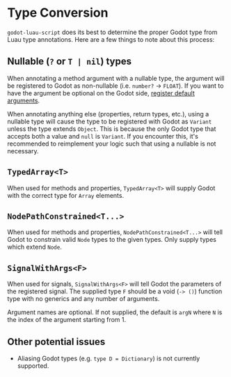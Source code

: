 # Type Conversion

`godot-luau-script` does its best to determine the proper Godot type from Luau
type annotations. Here are a few things to note about this process:

## Nullable (`?` or `T | nil`) types

When annotating a method argument with a nullable type, the argument will be
registered to Godot as non-nullable (i.e. `number?` -> `FLOAT`). If you want to
have the argument be optional on the Godot side, [register default arguments](./annotation-reference/methods.md#defaultargs-array).

When annotating anything else (properties, return types, etc.), using a nullable
type will cause the type to be registered with Godot as `Variant` unless the
type extends `Object`. This is because the only Godot type that accepts both
a value and `null` is `Variant`. If you encounter this, it's recommended to
reimplement your logic such that using a nullable is not necessary.

## `TypedArray<T>`

When used for methods and properties, `TypedArray<T>` will supply Godot with
the correct type for `Array` elements.

## `NodePathConstrained<T...>`

When used for methods and properties, `NodePathConstrained<T...>` will tell
Godot to constrain valid `Node` types to the given types. Only supply types
which extend `Node`.

## `SignalWithArgs<F>`

When used for signals, `SignalWithArgs<F>` will tell Godot the parameters of the
registered signal. The supplied type `F` should be a void (`-> ()`) function
type with no generics and any number of arguments.

Argument names are optional. If not supplied, the default is `argN` where `N`
is the index of the argument starting from 1.

## Other potential issues

- Aliasing Godot types (e.g. `type D = Dictionary`) is not currently supported.
